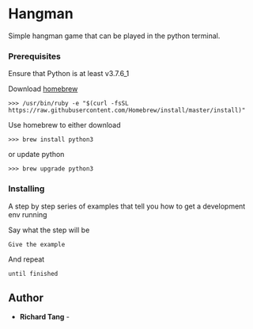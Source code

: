# Hangman

Simple hangman game that can be played in the python terminal.

### Prerequisites

Ensure that Python is at least v3.7.6_1

Download [homebrew](https://brew.sh/)
```
>>> /usr/bin/ruby -e "$(curl -fsSL https://raw.githubusercontent.com/Homebrew/install/master/install)"
```
Use homebrew to either download
```
>>> brew install python3
```
or update python
```
>>> brew upgrade python3
```
### Installing

A step by step series of examples that tell you how to get a development env running

Say what the step will be

```
Give the example
```

And repeat

```
until finished
```

## Author

* **Richard Tang** - 

